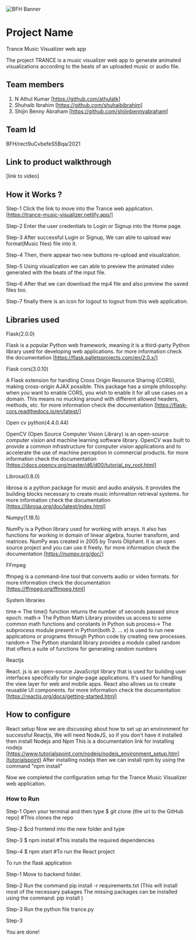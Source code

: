 ![BFH Banner](https://trello-attachments.s3.amazonaws.com/542e9c6316504d5797afbfb9/542e9c6316504d5797afbfc1/39dee8d993841943b5723510ce663233/Frame_19.png)
# Project Name
Trance
Music Visualizer web app

The project TRANCE is a music visualizer web app to generate animated visualizations according to the beats of an uploaded music or audio file.
## Team members
1. N Athul Kumar [https://github.com/athulatk]
2. Shuhaib Ibrahim [https://github.com/shuhaibibrahim]
3. Shijin Benny Abraham [https://github.com/shijinbennyabraham]
## Team Id
BFH/rect9uCvbefeS5Bqa/2021
## Link to product walkthrough
[link to video]
## How it Works ?
Step-1 Click the link to move into the Trance web application.[https://trance-music-visualizer.netlify.app/]

Step-2 Enter the user credentials to Login or Signup into the Home page.

Step-3 After successful Login or Signup, We can able to upload wav format(Music files) file into it.

Step-4 Then, there appear two new buttons re-upload and visualization.

Step-5 Using visualization we can able to preview the animated video generated with the beats of the input file.

Step-6 After that we can download the mp4 file and also preview the saved files too.

Step-7 finally there is an icon for logout to logout from this web application.

## Libraries used
Flask(2.0.0)

Flask is a popular Python web framework, meaning it is a third-party Python library used for developing web applications.
for more information check the documentation
[https://flask.palletsprojects.com/en/2.0.x/]


Flask cors(3.0.10)

A Flask extension for handling Cross Origin Resource Sharing (CORS), making cross-origin AJAX possible. This package has a 
simple philosophy: when you want to enable CORS, you wish to enable it for all use cases on a domain. This means no mucking 
around with different allowed headers, methods, etc.
for more information check the documentation
[https://flask-cors.readthedocs.io/en/latest/]


Open cv python(4.4.0.44)

OpenCV (Open Source Computer Vision Library) is an open-source computer vision and machine learning software library. OpenCV 
was built to provide a common infrastructure for computer vision applications and to accelerate the use of machine perception 
in commercial products.
for more information check the documentation
[https://docs.opencv.org/master/d6/d00/tutorial_py_root.html]


Librosa(0.8.0)

librosa is a python package for music and audio analysis. It provides the building blocks necessary to create music 
information retrieval systems.
for more information check the documentation
[https://librosa.org/doc/latest/index.html]


Numpy(1.18.5)

NumPy is a Python library used for working with arrays. It also has functions for working in domain of linear algebra, fourier 
transform, and matrices. NumPy was created in 2005 by Travis Oliphant. It is an open source project and you can use it freely.
for more information check the documentation
[https://numpy.org/doc/]


FFmpeg

ffmpeg is a command-line tool that converts audio or video formats. 
for more information check the documentation
[https://ffmpeg.org/ffmpeg.html]


System libraries

time-> The time() function returns the number of seconds passed since epoch. 
math-> The Python Math Library provides us access to some common math functions and constants in Python
sub process-> The subprocess module present in Python(both 2. ... x) is used to run new applications or programs through Python code by creating new processes.
random-> The Python standard library provides a module called random that offers a suite of functions for generating random numbers


Reactjs

React. js is an open-source JavaScript library that is used for building user interfaces specifically for single-page applications. It's used for handling the
view layer for web and mobile apps. React also allows us to create reusable UI components.
for more information check the documentation
[https://reactjs.org/docs/getting-started.html]

## How to configure
React setup
Now we are discussing about how to set up an environment for successful Reactjs,
We will need NodeJS, so if you don't have it installed then install Nodejs and Npm 
This is a documentation link for installing nodejs [https://www.tutorialspoint.com/nodejs/nodejs_environment_setup.htm](tutorialspoint)
After installing nodejs then we can install npm by using the command "npm install"

Now we completed the configuration setup for the Trance Music Visualizer web application.
### How to Run
Step-1 Open your terminal and then type
$ git clone {the url to the GitHub repo}
#This clones the repo

Step-2 $cd frontend into the new folder and type

Step-3 $ npm install
#This installs the required dependencies

Step-4 $ npm start
#To run the React project



To run the flask application 


Step-1 Move to backend folder.

Step-2 Run the command pip install -r requirements.txt
       (This will install most of the necessary pakages 
       The missing packages can be installed using the 
       command: pip install <package name>)
       
Step-3 Run the python file trance.py
 
 Step-3 

You are done!
